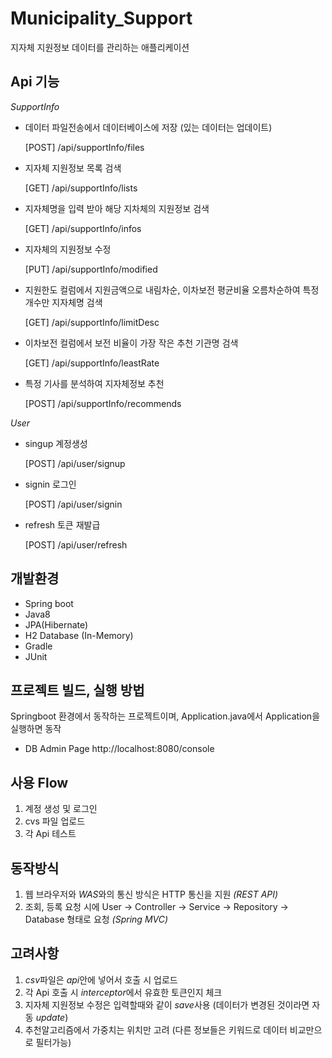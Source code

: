 # Municipality_Support

지자체 지원정보 데이터를 관리하는 애플리케이션

## Api 기능

*SupportInfo*
- 데이터 파일전송에서 데이터베이스에 저장 (있는 데이터는 업데이트)

    [POST] /api/supportInfo/files

- 지자체 지원정보 목록 검색

    [GET] /api/supportInfo/lists

-  지자체명을 입력 받아 해당 지차체의 지원정보 검색
 
    [GET] /api/supportInfo/infos
  
 - 지자체의 지원정보 수정
    
    [PUT] /api/supportInfo/modified
  
 - 지원한도 컬럼에서 지원금액으로 내림차순, 이차보전 평균비율 오름차순하여 특정 개수만 지자체명 검색
  
    [GET] /api/supportInfo/limitDesc
  
 - 이차보전 컬럼에서 보전 비율이 가장 작은 추천 기관명 검색

    [GET] /api/supportInfo/leastRate
  
 -  특정 기사를 분석하여 지자체정보 추천    
  
    [POST] /api/supportInfo/recommends
 
 *User*
- singup 계정생성      
  
  [POST] /api/user/signup
  
- signin 로그인
 
  [POST] /api/user/signin
  
- refresh 토큰 재발급
 
  [POST] /api/user/refresh

## 개발환경
- Spring boot
- Java8
- JPA(Hibernate)
- H2 Database (In-Memory)
- Gradle
- JUnit

## 프로젝트 빌드, 실행 방법

Springboot 환경에서 동작하는 프로젝트이며, Application.java에서 Application을 실행하면 동작

- DB Admin Page
http://localhost:8080/console

## 사용 Flow
1. 계정 생성 및 로그인  
2. cvs 파일 업로드 
3. 각 Api 테스트

## 동작방식
1. 웹 브라우저와 *WAS*와의 통신 방식은 HTTP 통신을 지원 *(REST API)*
2. 조회, 등록 요청 시에 User -> Controller -> Service -> Repository -> Database 형태로 요청 *(Spring MVC)*

## 고려사항
1. *csv*파일은 *api*안에 넣어서 호출 시 업로드 
2. 각 Api 호출 시 *interceptor*에서 유효한 토큰인지 체크
3. 지자체 지원정보 수정은 입력할때와 같이 *save*사용 (데이터가 변경된 것이라면 자동 *update*)
4. 추천알고리즘에서 가중치는 위치만 고려 (다른 정보들은 키워드로 데이터 비교만으로 필터가능)